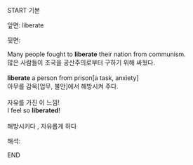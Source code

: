 START
기본

앞면:
liberate


뒷면:
<div>Many people fought to <strong>liberate</strong> their nation from communism. </div><div><div>많은 사람들이 조국을 공산주의로부터 구하기 위해 싸웠다.</div></div><div><br></div><div><div><strong>liberate</strong> a person from prison[a task, anxiety] </div><div><div>아무를 감옥[업무, 불안]에서 해방시켜 주다.</div></div></div><div><br></div><div><div><div>자유를 가진 이 느낌!</div></div><div><div>I feel so <strong>liberated</strong>!</div></div></div><div><br></div><div>해방시키다 , 자유롭게 하다</div>


해석:

END